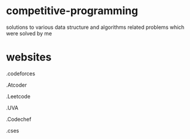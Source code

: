# competitive-programming
solutions to various data structure and algorithms related problems which were solved by me 

# websites
.codeforces

.Atcoder

.Leetcode

.UVA

.Codechef

.cses